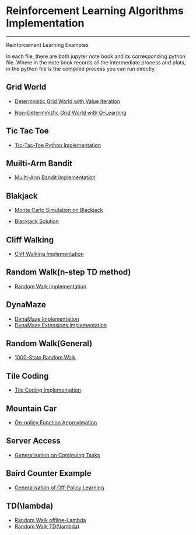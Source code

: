 # Reinforcement Learning Algorithms Implementation
---
Reinforcement Learning Examples

In each file, there are both jupyter note book and its corresponding python file. 
Where in the note book records all the intermediate process and plots, in the python file is the compiled process you can run directly.

## Grid World
- [Determnistic Grid World with Value Iteration](https://medium.com/@zhangyue9306/reinforcement-learning-implement-grid-world-from-scratch-c5963765ebff)

- [Non-Deterministic Grid World with Q-Learning](https://medium.com/@zhangyue9306/implement-grid-world-with-q-learning-51151747b455)

## Tic Tac Toe
- [Tic-Tac-Toe Python Implementation](https://medium.com/@zhangyue9306/reinforcement-learning-implement-tictactoe-189582bea542)

## Muilti-Arm Bandit
- [Muilti-Arm Bandit Implementation](https://medium.com/@zhangyue9306/reinforcement-learning-multi-arm-bandit-implementation-5399ef67b24b)

## Blakjack
- [Monte Carlo Simulation on Blackjack](https://medium.com/@zhangyue9306/monte-carlo-methods-estimate-blackjack-policy-fcc89df7f029)

- [Blackjack Solution](https://towardsdatascience.com/reinforcement-learning-solving-blackjack-5e31a7fb371f)

## Cliff Walking
- [Cliff Walking Implementation](https://towardsdatascience.com/reinforcement-learning-cliff-walking-implementation-e40ce98418d4)

## Random Walk(n-step TD method)
- [Random Walk Implementation](https://medium.com/@zhangyue9306/n-step-td-method-157d3875b9cb)

## DynaMaze
- [DynaMaze Implementation](https://towardsdatascience.com/reinforcement-learning-model-based-planning-methods-5e99cae0abb8)
- [DynaMaze Extensions Implementation](https://towardsdatascience.com/reinforcement-learning-model-based-planning-methods-extension-572dfee4cceb)

## Random Walk(General)
- [1000-State Random Walk](https://medium.com/@zhangyue9306/reinforcement-learning-generalisation-in-continuous-state-space-df943b04ebfa)

## Tile Coding
- [Tile Coding Implementation](https://towardsdatascience.com/reinforcement-learning-tile-coding-implementation-7974b600762b)

## Mountain Car
- [On-policy Function Approximation](https://towardsdatascience.com/reinforcement-learning-on-policy-function-approximation-2f47576f772d)

## Server Access
- [Generalisation on Continuing Tasks](https://towardsdatascience.com/reinforcement-learning-generalisation-on-continuing-tasks-ffb9a89d57d0)

## Baird Counter Example
- [Generalisation of Off-Policy Learning](https://towardsdatascience.com/reinforcement-learning-generalisation-of-off-policy-learning-61468b0bc138)

## TD(\lambda)
- [Random Walk offline-Lambda](https://towardsdatascience.com/reinforcement-learning-td-%CE%BB-introduction-686a5e4f4e60)
- [Random Walk TD(\lambda)](https://medium.com/@zhangyue9306/reinforcement-learning-td-%CE%BB-introduction-2-f0ea427cd395)
